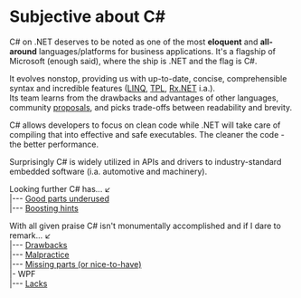 # Subjective about C#

C# on .NET deserves to be noted as one of the most **eloquent** and **all-around** languages/platforms for business applications. It's a flagship of Microsoft (enough said), where the ship is .NET and the flag is C#.

It evolves nonstop, providing us with up-to-date, concise, comprehensible syntax and incredible features ([LINQ](https://stackoverflow.com/questions/2321724/where-can-i-get-a-good-concise-linq-cheatsheet), [TPL](https://docs.microsoft.com/en-us/dotnet/standard/parallel-programming/task-parallel-library-tpl), [Rx.NET](https://github.com/dotnet/reactive) i.a.).\
Its team learns from the drawbacks and advantages of other languages, community [proposals](https://github.com/dotnet/csharplang/tree/main/proposals), and picks trade-offs between readability and brevity.
 
C# allows developers to focus on clean code while .NET will take care of compiling that into effective and safe executables. The cleaner the code - the better performance.

Surprisingly C# is widely utilized in APIs and drivers to industry-standard embedded software (i.a. automotive and machinery).

Looking further C# has...&nbsp;↙️\
|--- [Good parts underused](readme+/cs-underused_parts.md)\
|--- [Boosting hints](readme+/cs-underused_parts.md)

With all given praise C# isn't monumentally accomplished and if I dare to remark...&nbsp;↙️\
|--- [Drawbacks](readme+/cs-drawbacks.md)\
|--- [Malpractice](readme+/cs-malpractice.md)\
|--- [Missing parts (or nice-to-have)](readme+/cs-lacks.md)\
|- WPF\
|--- [Lacks](wpf/readme+/wpf_drawbacks.md)

